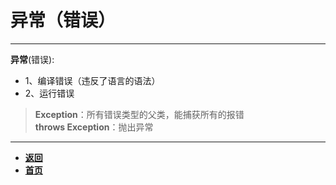 # 异常（错误）

---

**异常**(错误):
- 1、编译错误（违反了语言的语法）
- 2、运行错误  
>  **Exception**：所有错误类型的父类，能捕获所有的报错  
>  **throws Exception**：抛出异常

---

- [**返回**](https://code.aliyun.com/kangxianghui/studywrod/tree/master/%E5%A4%A7%E4%BA%8C%E5%AD%A6%E4%B9%A0%E7%9F%A5%E8%AF%86%E7%82%B9/java)
- [**首页**](https://code.aliyun.com/kangxianghui/studywrod/tree/master)